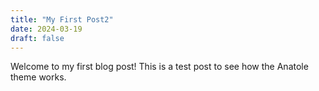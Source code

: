 ```yaml
---
title: "My First Post2"
date: 2024-03-19
draft: false
---
```


Welcome to my first blog post! This is a test post to see how the Anatole theme works.
